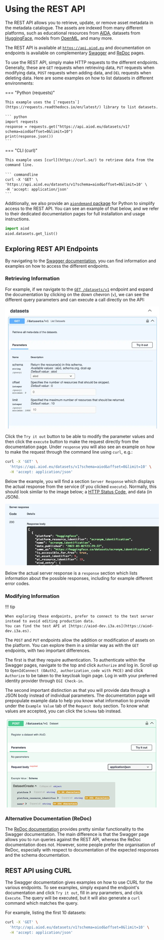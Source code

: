# Using the REST API

The REST API allows you to retrieve, update, or remove asset metadata in the metadata catalogue. 
The assets are indexed from many different platforms, such as educational resources from [AIDA](https://www.i-aida.org),
datasets from [HuggingFace](https://huggingface.co), models from [OpenML](https://openml.org), and many more.

The REST API is available at [`https://api.aiod.eu`](https://api.aiod.eu) and documentation on endpoints 
is available on complementary [Swagger](https://api.aiod.eu/docs) and [ReDoc](https://api.aiod.eu/redoc) pages.

To use the REST API, simply make HTTP requests to the different endpoints.
Generally, these are `GET` requests when retrieving data, `PUT` requests when modifying data, `POST` requests when adding data, and `DEL` requests when deleting data.
Here are some examples on how to list datasets in different environments:

=== "Python (requests)"

    This example uses the [`requests`](https://requests.readthedocs.io/en/latest/) library to list datasets.

    ``` python
    import requests
    response = requests.get("https://api.aiod.eu/datasets/v1?schema=aiod&offset=0&limit=10")
    print(response.json())
    ```

=== "CLI (curl)"

    This example uses [curl](https://curl.se/) to retrieve data from the command line.

    ``` commandline 
    curl -X 'GET' \
    'https://api.aiod.eu/datasets/v1?schema=aiod&offset=0&limit=10' \
    -H 'accept: application/json'
    ```

Additionally, we also provide an [`aiondemand` package](https://aiondemand.github.io/aiondemand/) for Python 
to simplify access to the REST API. You can see an example of that below, and we refer to their dedicated 
documentation pages for full installation and usage instructions.

```python
import aiod
aiod.datasets.get_list()
```


## Exploring REST API Endpoints
By navigating to the [Swagger documentation](https://api.aiod.eu/docs), you can find information and examples on how to access the different endpoints.

### Retrieving Information
For example, if we navigate to the [`GET /datasets/v1`](https://api.aiod.eu/docs#/datasets/List_datasets_datasets_v1_get) 
endpoint and expand the documentation by clicking on the down chevron (`v`), we can see the different query parameters 
and can execute a call directly on the API:

![The Swagger documentation allows you to directly query the REST API from your browser.](media/swagger.webp)

Click the `Try it out` button to be able to modify the parameter values and then click the `execute` button to make the request directly from the documentation page.
Under `response` you will also see an example on how to make the request through the command line using `curl`, e.g.:

```bash
curl -X 'GET' \
  'https://api.aiod.eu/datasets/v1?schema=aiod&offset=0&limit=10' \
  -H 'accept: application/json'
```

Below the example, you will find a section `Server Response` which displays the actual response from the service (if you clicked `execute`).
Normally, this should look similar to the image below; a [HTTP Status Code](https://developer.mozilla.org/en-US/docs/Web/HTTP/Status),
and data (in JSON).

![After executing a query, Swagger shows the JSON response.](media/response.webp)

Below the actual server response is a `response` section which lists information about the possible responses, including
for example different error codes.

### Modifying Information

!!! tip

    When exploring these endpoints, prefer to connect to the test server instead to avoid editing production data.
    You can find the test API at [https://aiod-dev.i3a.es](https://aiod-dev.i3a.es).

The `POST` and `PUT` endpoints allow the addition or modification of assets on the platform.
You can explore them in a similar way as with the `GET` endpoints, with two important differences.

The first is that they require authentication.
To authenticate within the Swagger pages, navigate to the top and click `Authorize` and log in.
Scroll up to `OpenIdConnect (OAuth2, authorization_code with PKCE)` and click `Authorize` to be taken to
the keycloak login page. Log in with your preferred identity provider through `EGI Check-in`.

The second important distinction as that you will provide data through a JSON body instead of individual parameters.
The documentation page will prepopulate example data to help you know what information to provide under
the `Example Value` tab of the `Request Body` section. To know what values are accepted, you can click the
`Schema` tab instead.

![The "schema" tab in Swagger shows allowed types](media/post.webp)


### Alternative Documentation (ReDoc)
The [ReDoc documentation](https://api.aiod.eu/redoc) provides pretty similar functionality to the Swagger documentation.
The main difference is that the Swagger page allows you to run queries against the REST API, whereas the ReDoc documentation does not.
However, some people prefer the organisation of ReDoc, 
especially with respect to documentation of the expected responses and the schema documentation.

## REST API using CURL
The Swagger documentation gives examples on how to use CURL for the various endpoints.
To see examples, simply expand the endpoint's documentation and click `Try it out`, fill in any parameters, and click `Execute`.
The query will be executed, but it will also generate a `curl` command which matches the query.

For example, listing the first 10 datasets:

```bash
curl -X 'GET' \
  'http://api.aiod.eu/datasets/v1?schema=aiod&offset=0&limit=10' \
  -H 'accept: application/json'
```